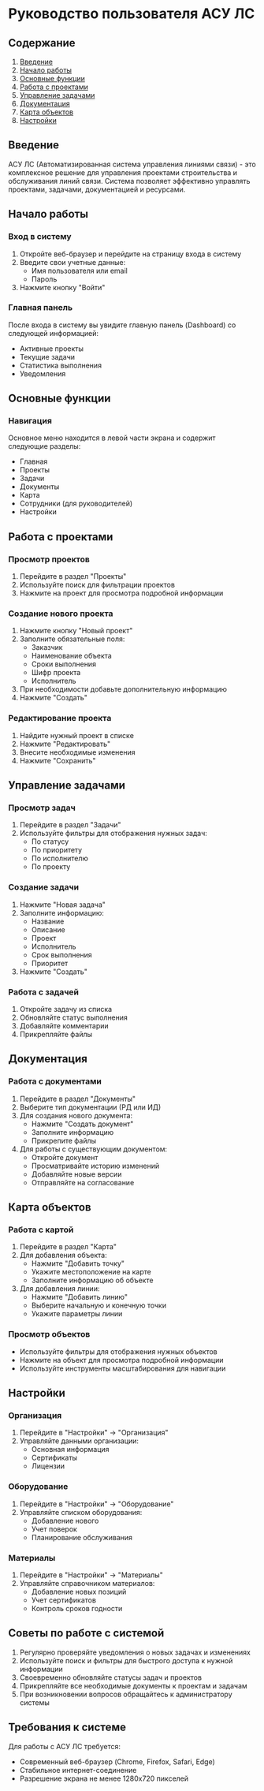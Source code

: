 # Руководство пользователя АСУ ЛС

## Содержание
1. [Введение](#введение)
2. [Начало работы](#начало-работы)
3. [Основные функции](#основные-функции)
4. [Работа с проектами](#работа-с-проектами)
5. [Управление задачами](#управление-задачами)
6. [Документация](#документация)
7. [Карта объектов](#карта-объектов)
8. [Настройки](#настройки)

## Введение

АСУ ЛС (Автоматизированная система управления линиями связи) - это комплексное решение для управления проектами строительства и обслуживания линий связи. Система позволяет эффективно управлять проектами, задачами, документацией и ресурсами.

## Начало работы

### Вход в систему

1. Откройте веб-браузер и перейдите на страницу входа в систему
2. Введите свои учетные данные:
   - Имя пользователя или email
   - Пароль
3. Нажмите кнопку "Войти"

### Главная панель

После входа в систему вы увидите главную панель (Dashboard) со следующей информацией:
- Активные проекты
- Текущие задачи
- Статистика выполнения
- Уведомления

## Основные функции

### Навигация

Основное меню находится в левой части экрана и содержит следующие разделы:
- Главная
- Проекты
- Задачи
- Документы
- Карта
- Сотрудники (для руководителей)
- Настройки

## Работа с проектами

### Просмотр проектов

1. Перейдите в раздел "Проекты"
2. Используйте поиск для фильтрации проектов
3. Нажмите на проект для просмотра подробной информации

### Создание нового проекта

1. Нажмите кнопку "Новый проект"
2. Заполните обязательные поля:
   - Заказчик
   - Наименование объекта
   - Сроки выполнения
   - Шифр проекта
   - Исполнитель
3. При необходимости добавьте дополнительную информацию
4. Нажмите "Создать"

### Редактирование проекта

1. Найдите нужный проект в списке
2. Нажмите "Редактировать"
3. Внесите необходимые изменения
4. Нажмите "Сохранить"

## Управление задачами

### Просмотр задач

1. Перейдите в раздел "Задачи"
2. Используйте фильтры для отображения нужных задач:
   - По статусу
   - По приоритету
   - По исполнителю
   - По проекту

### Создание задачи

1. Нажмите "Новая задача"
2. Заполните информацию:
   - Название
   - Описание
   - Проект
   - Исполнитель
   - Срок выполнения
   - Приоритет
3. Нажмите "Создать"

### Работа с задачей

1. Откройте задачу из списка
2. Обновляйте статус выполнения
3. Добавляйте комментарии
4. Прикрепляйте файлы

## Документация

### Работа с документами

1. Перейдите в раздел "Документы"
2. Выберите тип документации (РД или ИД)
3. Для создания нового документа:
   - Нажмите "Создать документ"
   - Заполните информацию
   - Прикрепите файлы
4. Для работы с существующим документом:
   - Откройте документ
   - Просматривайте историю изменений
   - Добавляйте новые версии
   - Отправляйте на согласование

## Карта объектов

### Работа с картой

1. Перейдите в раздел "Карта"
2. Для добавления объекта:
   - Нажмите "Добавить точку"
   - Укажите местоположение на карте
   - Заполните информацию об объекте
3. Для добавления линии:
   - Нажмите "Добавить линию"
   - Выберите начальную и конечную точки
   - Укажите параметры линии

### Просмотр объектов

- Используйте фильтры для отображения нужных объектов
- Нажмите на объект для просмотра подробной информации
- Используйте инструменты масштабирования для навигации

## Настройки

### Организация

1. Перейдите в "Настройки" → "Организация"
2. Управляйте данными организации:
   - Основная информация
   - Сертификаты
   - Лицензии

### Оборудование

1. Перейдите в "Настройки" → "Оборудование"
2. Управляйте списком оборудования:
   - Добавление нового
   - Учет поверок
   - Планирование обслуживания

### Материалы

1. Перейдите в "Настройки" → "Материалы"
2. Управляйте справочником материалов:
   - Добавление новых позиций
   - Учет сертификатов
   - Контроль сроков годности

## Советы по работе с системой

1. Регулярно проверяйте уведомления о новых задачах и изменениях
2. Используйте поиск и фильтры для быстрого доступа к нужной информации
3. Своевременно обновляйте статусы задач и проектов
4. Прикрепляйте все необходимые документы к проектам и задачам
5. При возникновении вопросов обращайтесь к администратору системы

## Требования к системе

Для работы с АСУ ЛС требуется:
- Современный веб-браузер (Chrome, Firefox, Safari, Edge)
- Стабильное интернет-соединение
- Разрешение экрана не менее 1280x720 пикселей